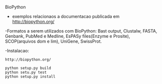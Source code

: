 BioPython

- exemplos relacionaos a documentacao publicada em http://biopython.org/

-Formatos a serem utilizados com BioPython:
    	Bast output,
    	Clustalw,
    	FASTA,
    	Genbank,
    	PubMed e Medline,
    	EsPASy files(Enzyme e Prosite),
    	SCOP(arquivos dom e lim),
    	UniGene,
    	SwissProt.

-Instalacao:
    
    http://biopython.org/

    python setup.py build
    python setu.py test
    python setup.py install
    
